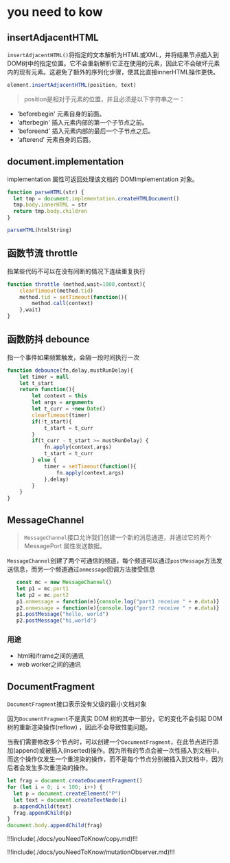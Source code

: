 # you need to kow

## insertAdjacentHTML

`insertAdjacentHTML()`将指定的文本解析为HTML或XML，并将结果节点插入到DOM树中的指定位置。它不会重新解析它正在使用的元素，因此它不会破坏元素内的现有元素。这避免了额外的序列化步骤，使其比直接innerHTML操作更快。

```javascript
element.insertAdjacentHTML(position, text)
```

> position是相对于元素的位置，并且必须是以下字符串之一：

- 'beforebegin'
    元素自身的前面。
- 'afterbegin'
    插入元素内部的第一个子节点之前。
- 'beforeend'
    插入元素内部的最后一个子节点之后。
- 'afterend'
    元素自身的后面。



## document.implementation

implementation 属性可返回处理该文档的 DOMImplementation 对象。

```javascript
function parseHTML(str) {
  let tmp = document.implementation.createHTMLDocument()
  tmp.body.innerHTML = str
  return tmp.body.children
}

parseHTML(htmlString)
```


## 函数节流 throttle

指某些代码不可以在没有间断的情况下连续重复执行

```javascript
function throttle (method,wait=1000,context){
    clearTimeout(method.tid)
    method.tid = setTimeout(function(){
        method.call(context)
    },wait)
}
```


##  函数防抖 debounce

指一个事件如果频繁触发，会隔一段时间执行一次

```javascript
function debounce(fn,delay,mustRunDelay){
    let timer = null
    let t_start
    return function(){
        let context = this
        let args = arguments
        let t_curr = +new Date()
        clearTimeout(timer)
        if(!t_start){
            t_start = t_curr
        }
        if(t_curr - t_start >= mustRunDelay) {
            fn.apply(context,args)
            t_start = t_curr
        } else {
            timer = setTimeout(function(){
                fn.apply(context,args)
            },delay)
        }
    }
}
```


## MessageChannel
> `MessageChannel`接口允许我们创建一个新的消息通道，并通过它的两个MessagePort 属性发送数据。

`MessageChannel`创建了两个可通信的频道，每个频道可以通过`postMessage`方法发送信息，而另一个频道通过`onmessage`回调方法接受信息

```javascript
   const mc = new MessageChannel()
   let p1 = mc.port1
   let p2 = mc.port2
   p1.onmessage = function(e){console.log("port1 receive " + e.data)}
   p2.onmessage = function(e){console.log("port2 receive " + e.data)}
   p1.postMessage("hello, world")
   p2.postMessage("hi,world")
```
### 用途
- html和iframe之间的通讯
- web worker之间的通讯


## DocumentFragment
`DocumentFragment`接口表示没有父级的最小文档对象

因为`DocumentFragment`不是真实 DOM 树的其中一部分，它的变化不会引起 DOM 树的重新渲染操作(reflow) ，因此不会导致性能问题。

当我们需要修改多个节点时，可以创建一个`DocumentFragment`，在此节点进行添加(append)或被插入(inserted)操作。因为所有的节点会被一次性插入到文档中，而这个操作仅发生一个重渲染的操作，而不是每个节点分别被插入到文档中，因为后者会发生多次重渲染的操作。

```javascript
let frag = document.createDocumentFragment()
for (let i = 0; i < 100; i++) {
  let p = document.createElement("P")
  let text = document.createTextNode(i)
  p.appendChild(text)
  frag.appendChild(p)
}
document.body.appendChild(frag)
```
<!-- 深拷贝&&浅拷贝 -->
!!!include(./docs/youNeedToKnow/copy.md)!!!
<!-- mutationObserver -->
!!!include(./docs/youNeedToKnow/mutationObserver.md)!!!




